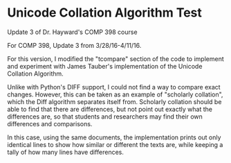 # Unicode Collation Algorithm Test
Update 3 of Dr. Hayward's COMP 398 course

For COMP 398, Update 3 from 3/28/16-4/11/16.

For this version, I modified the "tcompare" section of the code to implement and experiment with James Tauber's implementation of the Unicode Collation Algorithm.

Unlike with Python's DIFF support, I could not find a way to compare exact changes.  However, this can be taken as an example of "scholarly collation", which the Diff algorithm separates itself from.
Scholarly collation should be able to find that there are differences, but not point out exactly what the differences are, so that students and researchers may find their own differences and comparisons.

In this case, using the same documents, the implementation prints out only identical lines to show how similar or different the texts are, while keeping a tally of how many lines have differences.
